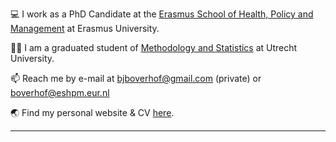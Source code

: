 💻 I work as a PhD Candidate at the [Erasmus School of Health, Policy and Management](https://www.eur.nl/eshpm) at Erasmus University. 

👨‍🎓 I am a graduated student of [Methodology and Statistics](https://www.uu.nl/masters/en/methodology-and-statistics-behavioural-biomedical-and-social-sciences) at Utrecht University.  

📫 Reach me by e-mail at bjboverhof@gmail.com (private) or boverhof@eshpm.eur.nl  

:earth_asia: Find my personal website & CV [here](https://bartjanboverhof.github.io).  

---
